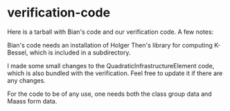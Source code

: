 # verification-code

Here is a tarball with Bian's code and our verification code. A few notes:

Bian's code needs an installation of Holger Then's library for computing K-Bessel, which is included in a subdirectory.

I made some small changes to the QuadraticInfrastructureElement code, which is also bundled with the verification. Feel free to update it if there are any changes.

For the code to be of any use, one needs both the class group data and Maass form data.

